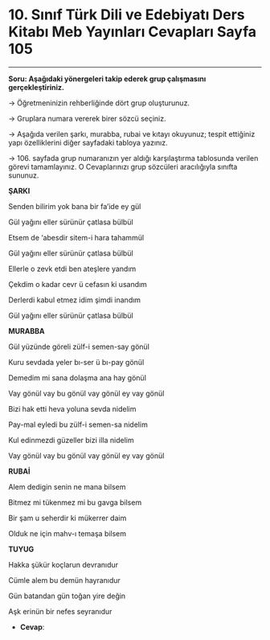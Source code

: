 # 10. Sınıf Türk Dili ve Edebiyatı Ders Kitabı Meb Yayınları Cevapları Sayfa 105

---

**Soru: Aşağıdaki yönergeleri takip ederek grup çalışmasını gerçekleştiriniz.**

→ Öğretmeninizin rehberliğinde dört grup oluşturunuz.

 → Gruplara numara vererek birer sözcü seçiniz.

 → Aşağıda verilen şarkı, murabba, rubai ve kıtayı okuyunuz; tespit ettiğiniz yapı özelliklerini diğer sayfadaki tabloya yazınız.

 → 106. sayfada grup numaranızın yer aldığı karşılaştırma tablosunda verilen görevi tamamlayınız. O Cevaplarınızı grup sözcüleri aracılığıyla sınıfta sununuz.

**ŞARKI**

Senden bilirim yok bana bir fa’ide ey gül

 Gül yağını eller sürünür çatlasa bülbül

 Etsem de ‘abesdir sitem-i hara tahammül

 Gül yağını eller sürünür çatlasa bülbül

Ellerle o zevk etdi ben ateşlere yandım

 Çekdim o kadar cevr ü cefasın ki usandım

 Derlerdi kabul etmez idim şimdi inandım

 Gül yağını eller sürünür çatlasa bülbül

**MURABBA**

Gül yüzünde göreli zülf-i semen-say gönül

 Kuru sevdada yeler bı-ser ü bı-pay gönül

 Demedim mi sana dolaşma ana hay gönül

 Vay gönül vay bu gönül vay gönül ey vay gönül

Bizi hak etti heva yoluna sevda nidelim

 Pay-mal eyledi bu zülf-i semen-sa nidelim

 Kul edinmezdi güzeller bizi illa nidelim

 Vay gönül vay bu gönül vay gönül ey vay gönül

**RUBAİ**

Alem dedigin senin ne mana bilsem

 Bitmez mi tükenmez mi bu gavga bilsem

 Bir şam u seherdir ki mükerrer daim

 Olduk ne için mahv-ı temaşa bilsem

**TUYUG**

Hakka şükür koçlarun devranıdur

 Cümle alem bu demün hayranıdur

 Gün batandan gün toğan yire değin

 Aşk erinün bir nefes seyranıdur

-   **Cevap**: